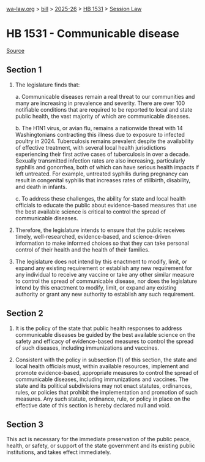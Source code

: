 [wa-law.org](/) > [bill](/bill/) > [2025-26](/bill/2025-26/) > [HB 1531](/bill/2025-26/hb/1531/) > [Session Law](/bill/2025-26/hb/1531/S.SL/)

# HB 1531 - Communicable disease

[Source](http://lawfilesext.leg.wa.gov/biennium/2025-26/Pdf/Bills/Session%20Laws/House/1531-S.SL.pdf)

## Section 1
1. The legislature finds that:

    a. Communicable diseases remain a real threat to our communities and many are increasing in prevalence and severity. There are over 100 notifiable conditions that are required to be reported to local and state public health, the vast majority of which are communicable diseases.

    b. The H1N1 virus, or avian flu, remains a nationwide threat with 14 Washingtonians contracting this illness due to exposure to infected poultry in 2024. Tuberculosis remains prevalent despite the availability of effective treatment, with several local health jurisdictions experiencing their first active cases of tuberculosis in over a decade. Sexually transmitted infection rates are also increasing, particularly syphilis and gonorrhea, both of which can have serious health impacts if left untreated. For example, untreated syphilis during pregnancy can result in congenital syphilis that increases rates of stillbirth, disability, and death in infants.

    c. To address these challenges, the ability for state and local health officials to educate the public about evidence-based measures that use the best available science is critical to control the spread of communicable diseases.

2. Therefore, the legislature intends to ensure that the public receives timely, well-researched, evidence-based, and science-driven information to make informed choices so that they can take personal control of their health and the health of their families.

3. The legislature does not intend by this enactment to modify, limit, or expand any existing requirement or establish any new requirement for any individual to receive any vaccine or take any other similar measure to control the spread of communicable disease, nor does the legislature intend by this enactment to modify, limit, or expand any existing authority or grant any new authority to establish any such requirement.

## Section 2
1. It is the policy of the state that public health responses to address communicable diseases be guided by the best available science on the safety and efficacy of evidence-based measures to control the spread of such diseases, including immunizations and vaccines.

2. Consistent with the policy in subsection (1) of this section, the state and local health officials must, within available resources, implement and promote evidence-based, appropriate measures to control the spread of communicable diseases, including immunizations and vaccines. The state and its political subdivisions may not enact statutes, ordinances, rules, or policies that prohibit the implementation and promotion of such measures. Any such statute, ordinance, rule, or policy in place on the effective date of this section is hereby declared null and void.

## Section 3
This act is necessary for the immediate preservation of the public peace, health, or safety, or support of the state government and its existing public institutions, and takes effect immediately.
